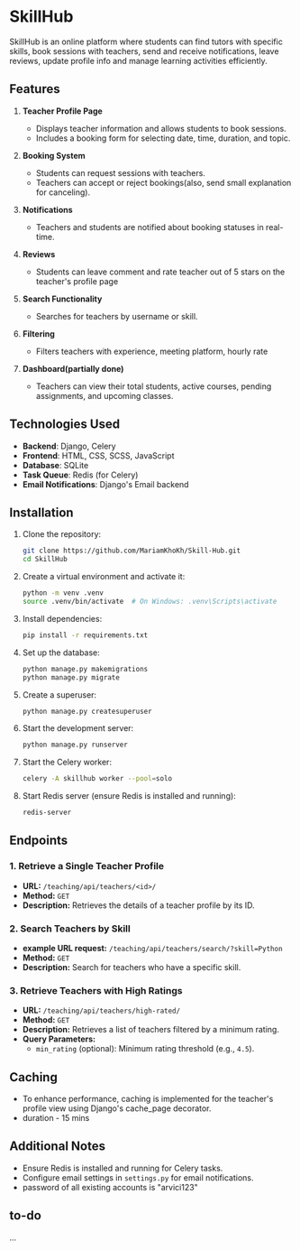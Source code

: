 # SkillHub

SkillHub is an online platform where students can find tutors with specific skills,
book sessions with teachers, 
send and receive notifications,
leave reviews, update profile info and manage learning activities efficiently.

## Features

1. **Teacher Profile Page**
   - Displays teacher information and allows students to book sessions.
   - Includes a booking form for selecting date, time, duration, and topic.

2. **Booking System**
   - Students can request sessions with teachers.
   - Teachers can accept or reject bookings(also, send small explanation for canceling).

3. **Notifications**
   - Teachers and students are notified about booking statuses in real-time.

4. **Reviews**
   - Students can leave comment and rate teacher out of 5 stars on the teacher's profile page

5. **Search Functionality**
   - Searches for teachers by username or skill.
   
6. **Filtering**
   - Filters teachers with experience, meeting platform, hourly rate

7. **Dashboard(partially done)**
   - Teachers can view their total students, active courses, pending assignments, and upcoming classes.

## Technologies Used

- **Backend**: Django, Celery
- **Frontend**: HTML, CSS, SCSS, JavaScript
- **Database**: SQLite
- **Task Queue**: Redis (for Celery)
- **Email Notifications**: Django's Email backend

## Installation

1. Clone the repository:
   ```bash
   git clone https://github.com/MariamKhoKh/Skill-Hub.git
   cd SkillHub
   ```

2. Create a virtual environment and activate it:
   ```bash
   python -m venv .venv
   source .venv/bin/activate  # On Windows: .venv\Scripts\activate
   ```

3. Install dependencies:
   ```bash
   pip install -r requirements.txt
   ```

4. Set up the database:
   ```bash
   python manage.py makemigrations
   python manage.py migrate
   ```

5. Create a superuser:
   ```bash
   python manage.py createsuperuser
   ```

6. Start the development server:
   ```bash
   python manage.py runserver
   ```

7. Start the Celery worker:
   ```bash
   celery -A skillhub worker --pool=solo
   ```

8. Start Redis server (ensure Redis is installed and running):
   ```bash
   redis-server
   ```


## Endpoints

### 1. **Retrieve a Single Teacher Profile**

- **URL:** `/teaching/api/teachers/<id>/`
- **Method:** `GET`
- **Description:** Retrieves the details of a teacher profile by its ID.

### 2. **Search Teachers by Skill**

- **example URL request:** `/teaching/api/teachers/search/?skill=Python`
- **Method:** `GET`
- **Description:** Search for teachers who have a specific skill.


### 3. **Retrieve Teachers with High Ratings**

- **URL:** `/teaching/api/teachers/high-rated/`
- **Method:** `GET`
- **Description:** Retrieves a list of teachers filtered by a minimum rating.
- **Query Parameters:**
  - `min_rating` (optional): Minimum rating threshold (e.g., `4.5`).

## Caching
- To enhance performance, caching is implemented for the teacher's profile view using Django's cache_page decorator.
- duration - 15 mins

## Additional Notes

- Ensure Redis is installed and running for Celery tasks.
- Configure email settings in `settings.py` for email notifications.
- password of all existing accounts is "arvici123"

## to-do
...


